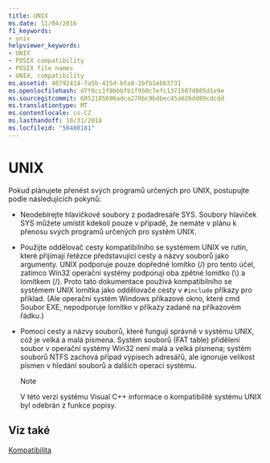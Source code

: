 ```yaml
---
title: UNIX
ms.date: 11/04/2016
f1_keywords:
- unix
helpviewer_keywords:
- UNIX
- POSIX compatibility
- POSIX file names
- UNIX, compatibility
ms.assetid: 40792414-7a5b-415d-bfa8-2bfb1ebb3731
ms.openlocfilehash: d7f0cc1f9bbbfb1f950c7efc1371587d805d1e9e
ms.sourcegitcommit: 6052185696adca270bc9bdbec45a626dd89cdcdd
ms.translationtype: MT
ms.contentlocale: cs-CZ
ms.lasthandoff: 10/31/2018
ms.locfileid: "50480181"
---
```

# <a name="unix"></a>UNIX

Pokud plánujete přenést svých programů určených pro UNIX, postupujte podle následujících pokynů:

- Neodebírejte hlavičkové soubory z podadresáře SYS. Soubory hlaviček SYS můžete umístit kdekoli pouze v případě, že nemáte v plánu k přenosu svých programů určených pro systém UNIX.

- Použijte oddělovač cesty kompatibilního se systémem UNIX ve rutin, které přijímají řetězce představující cesty a názvy souborů jako argumenty. UNIX podporuje pouze dopředné lomítko (/) pro tento účel, zatímco Win32 operační systémy podporují oba zpětné lomítko (\\) a lomítkem (/). Proto tato dokumentace používá kompatibilního se systémem UNIX lomítka jako oddělovače cesty v `#include` příkazy pro příklad. (Ale operační systém Windows příkazové okno, které cmd Soubor EXE, nepodporuje lomítko v příkazy zadané na příkazovém řádku.)

- Pomocí cesty a názvy souborů, které fungují správně v systému UNIX, což je velká a malá písmena. Systém souborů (FAT table) přidělení soubor v operační systémy Win32 není malá a velká písmena; systém souborů NTFS zachová případ výpisech adresářů, ale ignoruje velikost písmen v hledání souborů a dalších operací systému.

    > [!NOTE]
    >  V této verzi systému Visual C++ informace o kompatibilitě systému UNIX byl odebrán z funkce popisy.

## <a name="see-also"></a>Viz také

[Kompatibilita](../c-runtime-library/compatibility.md)
